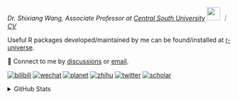 
<p><em>Dr. Shixiang Wang, Associate Professor at <a href="https://en.csu.edu.cn/">Central South University</a> <img src="https://media.giphy.com/media/WUlplcMpOCEmTGBtBW/giphy.gif" width="30">  ｜ <a href="https://shixiangwang.github.io/cv-shixiang/">CV</a>
</em></p>

Useful R packages developed/maintained by me can be found/installed at [r-universe](https://shixiangwang.r-universe.dev/).

💬 Connect to me by
[discussions](https://github.com/ShixiangWang/self-study/discussions) or [email](mailto:shixiang1994wang@gmail.com). 

[![bilibili](https://img.shields.io/badge/王诗翔-B站-yellow)](https://space.bilibili.com/11553374) [![wechat](https://img.shields.io/badge/王诗翔-微信公众号-important)](https://shixiangwang.github.io/home/logo/qrcode.jpg) [![planet](https://img.shields.io/badge/王诗翔-知识星球-blueviolet)](https://t.zsxq.com/rBqbIei)  [![zhihu](https://img.shields.io/badge/王诗翔-知乎-blue)](https://www.zhihu.com/people/shixiangwang) [![twitter](https://img.shields.io/badge/WangShxiang-twitter-ff69b4)](https://twitter.com/WangShxiang) [![scholar](https://img.shields.io/badge/ShixiangWang-Scholar-00ffff)](https://scholar.google.com/citations?user=FvNp0NkAAAAJ) 

<details>
 
<summary>GitHub Stats</summary>


<!--START_SECTION:waka-->
**🐱 My GitHub Data** 

> 📦 5.0 MB Used in GitHub's Storage 
 > 
> 🏆 832 Contributions in the Year 2024
 > 
> 🚫 Not Opted to Hire
 > 
> 📜 96 Public Repositories 
 > 
> 🔑 30 Private Repositories 
 > 
**I'm an Early 🐤** 

```text
🌞 Morning                2261 commits        ████░░░░░░░░░░░░░░░░░░░░░   16.76 % 
🌆 Daytime                5744 commits        ███████████░░░░░░░░░░░░░░   42.58 % 
🌃 Evening                4573 commits        ████████░░░░░░░░░░░░░░░░░   33.90 % 
🌙 Night                  913 commits         ██░░░░░░░░░░░░░░░░░░░░░░░   06.77 % 
```
📅 **I'm Most Productive on Tuesday** 

```text
Monday                   2145 commits        ████░░░░░░░░░░░░░░░░░░░░░   15.90 % 
Tuesday                  2485 commits        █████░░░░░░░░░░░░░░░░░░░░   18.42 % 
Wednesday                2252 commits        ████░░░░░░░░░░░░░░░░░░░░░   16.69 % 
Thursday                 2129 commits        ████░░░░░░░░░░░░░░░░░░░░░   15.78 % 
Friday                   2067 commits        ████░░░░░░░░░░░░░░░░░░░░░   15.32 % 
Saturday                 1033 commits        ██░░░░░░░░░░░░░░░░░░░░░░░   07.66 % 
Sunday                   1380 commits        ███░░░░░░░░░░░░░░░░░░░░░░   10.23 % 
```


**I Mostly Code in R** 

```text
R                        84 repos            ██████████████░░░░░░░░░░░   54.55 % 
Shell                    9 repos             █░░░░░░░░░░░░░░░░░░░░░░░░   05.84 % 
JavaScript               7 repos             █░░░░░░░░░░░░░░░░░░░░░░░░   04.55 % 
Jupyter Notebook         5 repos             █░░░░░░░░░░░░░░░░░░░░░░░░   03.25 % 
Rust                     2 repos             ░░░░░░░░░░░░░░░░░░░░░░░░░   01.30 % 
```




 Last Updated on 18/08/2024 18:44:26 UTC
<!--END_SECTION:waka-->

> These Readme stats are generated using github action [awesome-readme-stats](https://github.com/anmol098/waka-readme-stats)

-----

**NOTE: Top languages does not indicate my skill level or anything like that. It is just a metric of which languages have been hosted by me on GitHub based on the usage across repositories.**

</details>
